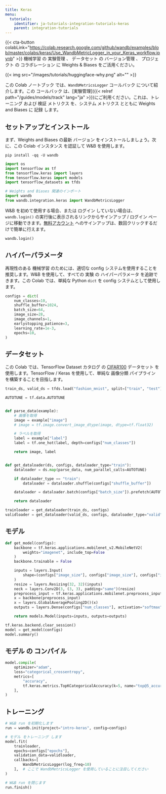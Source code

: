 ```yaml
---
title: Keras
menu:
  tutorials:
    identifier: ja-tutorials-integration-tutorials-keras
    parent: integration-tutorials
---
```


{{< cta-button colabLink="https://colab.research.google.com/github/wandb/examples/blob/master/colabs/keras/Use_WandbMetricLogger_in_your_Keras_workflow.ipynb" >}}
機械学習 の 実験管理 、 データセット の バージョン管理 、 プロジェクト の コラボレーション に Weights & Biases をご活用ください。

{{< img src="/images/tutorials/huggingface-why.png" alt="" >}}

この Colab ノートブック では、`WandbMetricsLogger` コールバック について紹介します。この コールバック は、[実験管理]({{< relref path="/guides/models/track" lang="ja" >}})にご利用ください。これは、トレーニング および 検証 メトリクス を、システム メトリクス とともに Weights and Biases に 記録 します。

## セットアップとインストール

まず、Weights and Biases の最新 バージョン をインストールしましょう。次に、この Colab インスタンス を認証して W&B を使用します。

```shell
pip install -qq -U wandb
```

```python
import os
import tensorflow as tf
from tensorflow.keras import layers
from tensorflow.keras import models
import tensorflow_datasets as tfds

# Weights and Biases 関連のインポート
import wandb
from wandb.integration.keras import WandbMetricsLogger
```

W&B を初めて使用する場合、または ログイン していない場合は、`wandb.login()` の実行後に表示されるリンクからサインアップ / ログイン ページに移動できます。[無料アカウント](https://wandb.ai/signup) へのサインアップは、数回クリックするだけで簡単に行えます。

```python
wandb.login()
```

## ハイパーパラメータ

再現性のある 機械学習 のためには、適切な config システムを使用することを推奨します。W&B を使用して、すべての 実験 の ハイパーパラメータ を追跡できます。この Colab では、単純な Python `dict` を config システムとして使用します。

```python
configs = dict(
    num_classes=10,
    shuffle_buffer=1024,
    batch_size=64,
    image_size=28,
    image_channels=1,
    earlystopping_patience=3,
    learning_rate=1e-3,
    epochs=10,
)
```

## データセット

この Colab では、TensorFlow Dataset カタログ の [CIFAR100](https://www.tensorflow.org/datasets/catalog/cifar100) データセット を使用します。TensorFlow / Keras を使用して、単純な 画像分類 パイプライン を構築することを目指します。

```python
train_ds, valid_ds = tfds.load("fashion_mnist", split=["train", "test"])
```

```python
AUTOTUNE = tf.data.AUTOTUNE


def parse_data(example):
    # 画像を取得
    image = example["image"]
    # image = tf.image.convert_image_dtype(image, dtype=tf.float32)

    # ラベルを取得
    label = example["label"]
    label = tf.one_hot(label, depth=configs["num_classes"])

    return image, label


def get_dataloader(ds, configs, dataloader_type="train"):
    dataloader = ds.map(parse_data, num_parallel_calls=AUTOTUNE)

    if dataloader_type == "train":
        dataloader = dataloader.shuffle(configs["shuffle_buffer"])

    dataloader = dataloader.batch(configs["batch_size"]).prefetch(AUTOTUNE)

    return dataloader
```

```python
trainloader = get_dataloader(train_ds, configs)
validloader = get_dataloader(valid_ds, configs, dataloader_type="valid")
```

## モデル

```python
def get_model(configs):
    backbone = tf.keras.applications.mobilenet_v2.MobileNetV2(
        weights="imagenet", include_top=False
    )
    backbone.trainable = False

    inputs = layers.Input(
        shape=(configs["image_size"], configs["image_size"], configs["image_channels"])
    )
    resize = layers.Resizing(32, 32)(inputs)
    neck = layers.Conv2D(3, (3, 3), padding="same")(resize)
    preprocess_input = tf.keras.applications.mobilenet.preprocess_input(neck)
    x = backbone(preprocess_input)
    x = layers.GlobalAveragePooling2D()(x)
    outputs = layers.Dense(configs["num_classes"], activation="softmax")(x)

    return models.Model(inputs=inputs, outputs=outputs)
```

```python
tf.keras.backend.clear_session()
model = get_model(configs)
model.summary()
```

## モデル の コンパイル

```python
model.compile(
    optimizer="adam",
    loss="categorical_crossentropy",
    metrics=[
        "accuracy",
        tf.keras.metrics.TopKCategoricalAccuracy(k=5, name="top@5_accuracy"),
    ],
)
```

## トレーニング

```python
# W&B run を初期化します
run = wandb.init(project="intro-keras", config=configs)

# モデル をトレーニング します
model.fit(
    trainloader,
    epochs=configs["epochs"],
    validation_data=validloader,
    callbacks=[
        WandbMetricsLogger(log_freq=10)
    ],  # ここで WandbMetricsLogger を使用していることに注目してください
)

# W&B run を閉じます
run.finish()
```